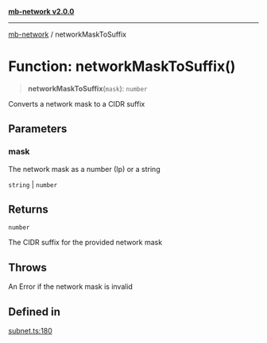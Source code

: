 [**mb-network v2.0.0**](../README.md)

***

[mb-network](../README.md) / networkMaskToSuffix

# Function: networkMaskToSuffix()

> **networkMaskToSuffix**(`mask`): `number`

Converts a network mask to a CIDR suffix

## Parameters

### mask

The network mask as a number (Ip) or a string

`string` | `number`

## Returns

`number`

The CIDR suffix for the provided network mask

## Throws

An Error if the network mask is invalid

## Defined in

[subnet.ts:180](https://github.com/mbachmann97/mb-network/blob/3f249f64df357d743cd7d48be3dc86d3f3cf1f0e/src/subnet.ts#L180)
